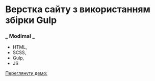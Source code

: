 # Верстка сайту з використанням збірки Gulp

### **_ Modimal _**

- HTML,
- SCSS,
- Gulp,
- JS

[Переглянути демо: ](https://voloshynvolodymyr.github.io/Modimal/)
